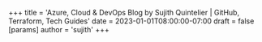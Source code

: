 +++
title = 'Azure, Cloud & DevOps Blog by Sujith Quintelier | GitHub, Terraform, Tech Guides'
date = 2023-01-01T08:00:00-07:00
draft = false
[params]
   author = 'sujith'
+++
